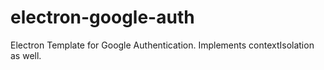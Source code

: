 # electron-google-auth

Electron Template for Google Authentication. Implements contextIsolation as well.
